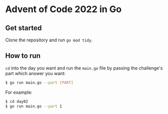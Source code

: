 # Advent of Code 2022 in Go

## Get started

Clone the repository and run `go mod tidy`.

## How to run

`cd` into the day you want and run the `main.go` file by passing the challenge's part which answer you want:

```sh
$ go run main.go --part [PART]
```

For example:

```sh
$ cd day02
$ go run main.go --part 1
```
